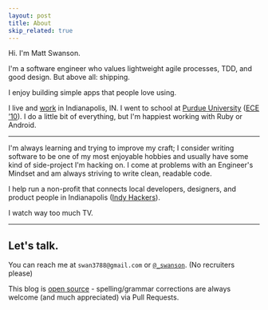 ```yaml
---
layout: post
title: About
skip_related: true
---
```


Hi. I'm Matt Swanson.

I'm a software engineer who values lightweight agile processes, TDD, and good design. But above all: shipping.

I enjoy building simple apps that people love using.

I live and [work](http://www.sep.com/) in Indianapolis, IN. I went to school at [Purdue University](http://www.purdue.edu/) ([ECE &rsquo;10](https://engineering.purdue.edu/ECE)). I do a little bit of everything, but I'm happiest working with Ruby or Android.

---

I'm always learning and trying to improve my craft; I consider writing software to be one of my most enjoyable hobbies and usually have some kind of side-project I'm hacking on. I come at problems with an Engineer's Mindset and am always striving to write clean, readable code.

I help run a non-profit that connects local developers, designers, and product people in Indianapolis ([Indy Hackers](http://indyhackers.org/)).

I watch way too much TV.

---

## Let's talk.

You can reach me at `swan3788@gmail.com` or [`@_swanson`][twitter]. (No recruiters please)

This blog is [open source][os] - spelling/grammar corrections are always welcome (and much appreciated) via Pull Requests.

[os]: https://github.com/swanson/swanson.github.com
[twitter]: https://twitter.com/_swanson
